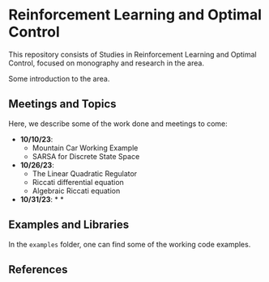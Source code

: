 # Reinforcement Learning and Optimal Control

This repository consists of Studies in Reinforcement Learning and Optimal Control, focused on monography and research in the area.

Some introduction to the area.

## Meetings and Topics

Here, we describe some of the work done and meetings to come:

* **10/10/23**:
	* Mountain Car Working Example
	* SARSA for Discrete State Space
* **10/26/23**: 
	* The Linear Quadratic Regulator
	* Riccati differential equation
	* Algebraic Riccati equation
* **10/31/23**: 
	*
	*

## Examples and Libraries

In the `examples` folder, one can find some of the working code examples. 

## References
